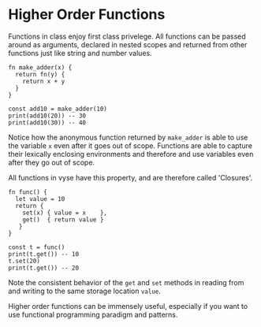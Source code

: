 # Higher Order Functions

Functions in class enjoy first class privelege.
All functions can be passed around as arguments, declared in nested scopes
and returned from other functions just like string and number values.

```vyse
fn make_adder(x) {
  return fn(y) {
    return x + y
  }
}

const add10 = make_adder(10)
print(add10(20)) -- 30
print(add10(30)) -- 40
```

Notice how the anonymous function returned by `make_adder` is
able to use the variable `x` even after it goes out of scope.
Functions are able to capture their lexically enclosing environments
and therefore and use variables even after they go out of scope.

All functions in vyse have this property, and are therefore called
'Closures'.

```vyse
fn func() {
  let value = 10
  return {
    set(x) { value = x    },  
    get()  { return value }
   } 
}

const t = func()
print(t.get()) -- 10
t.set(20)
print(t.get()) -- 20
```

Note the consistent behavior of the `get` and `set` methods in
reading from and writing to the same storage location `value`.


Higher order functions can be immensely useful, especially if you
want to use functional programming paradigm and patterns.
